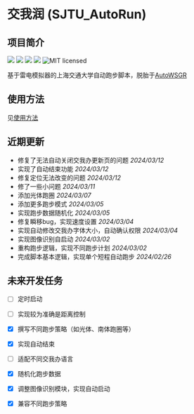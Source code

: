 # 交我润 (SJTU_AutoRun)

## 项目简介

![](https://img.shields.io/github/repo-size/cwlm/SJTU_AutoRun) ![](https://img.shields.io/pypi/v/sjtuautorun) ![](https://img.shields.io/pypi/dm/sjtuautorun) ![](https://img.shields.io/github/issues/cwlm/SJTU_AutoRun) ![MIT licensed](https://img.shields.io/badge/license-MIT-brightgreen.svg)

基于雷电模拟器的上海交通大学自动跑步脚本，脱胎于[AutoWSGR](https://github.com/huan-yp/Auto-WSGR)

## 使用方法

见[使用方法](documents/使用方法.md)

## 近期更新

- 修复了无法自动关闭交我办更新页的问题 *2024/03/12*
- 实现了自动结束功能 *2024/03/12*
- 修复定位无法改变的问题 *2024/03/12*
- 修了一些小问题 *2024/03/11*
- 添加光体跑圈 *2024/03/07*
- 添加更多跑步模式 *2024/03/05*
- 实现跑步数据随机化 *2024/03/05*
- 修复瞬移bug，实现速度设置 *2024/03/04*
- 实现自动修改交我办字体大小，自动确认权限 *2024/03/04*
- 实现图像识别自启动 *2024/03/02*
- 重构跑步逻辑，实现不同跑步计划 *2024/03/02*
- 完成脚本基本逻辑，实现单个短程自动跑步 *2024/02/26*

## 未来开发任务

- [ ] 定时启动
- [ ] 实现较为准确是距离控制
- [x] 撰写不同跑步策略（如光体、南体跑圈等）
- [x] 实现自动结束
- [ ] 适配不同交我办语言
- [x] 随机化跑步数据
- [x] 调整图像识别模块，实现自动启动
- [x] 兼容不同跑步策略

